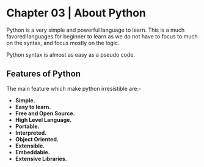 # Chapter 03 | About Python #

Python is a very simple and powerful language to learn. This is a much favored languages for beginner to learn as we do not have to focus to much on the syntax, and focus mostly on the logic.

Python syntax is almost as easy as a pseudo code.


## Features of Python ##

The main feature which make python irresistible are:-

* **Simple.**
* **Easy to learn.**
* **Free and Open Source.**
* **High Level Language.**
* **Portable.**
* **Interpreted.**
* **Object Oriented.**
* **Extensible.**
* **Embeddable.**
* **Extensive Libraries.**

